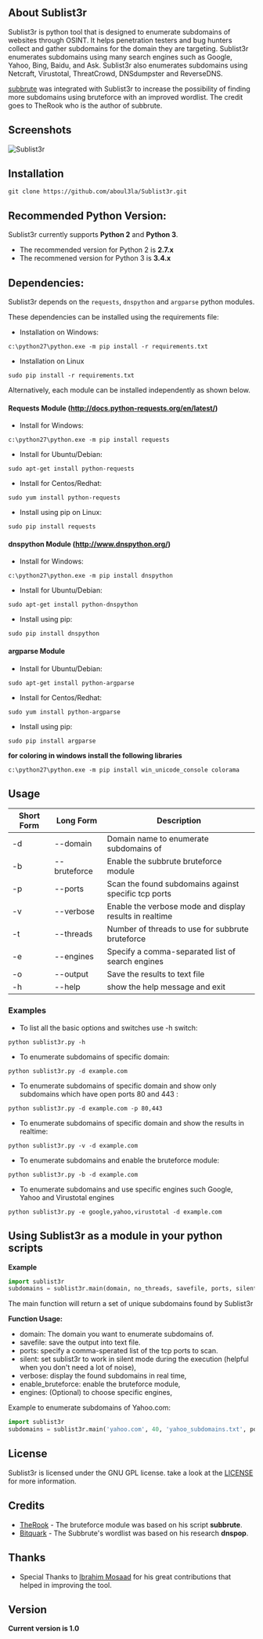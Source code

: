 ## About Sublist3r 

Sublist3r is python tool that is designed to enumerate subdomains of websites through OSINT. It helps penetration testers and bug hunters collect and gather subdomains for the domain they are targeting. Sublist3r enumerates subdomains using many search engines such as Google, Yahoo, Bing, Baidu, and Ask. Sublist3r also enumerates subdomains using Netcraft, Virustotal, ThreatCrowd, DNSdumpster and ReverseDNS.

[subbrute](https://github.com/TheRook/subbrute) was integrated with Sublist3r to increase the possibility of finding more subdomains using bruteforce with an improved wordlist. The credit goes to TheRook who is the author of subbrute.

## Screenshots

![Sublist3r](http://www.secgeek.net/images/Sublist3r.png "Sublist3r in action")


## Installation

```
git clone https://github.com/aboul3la/Sublist3r.git
```

## Recommended Python Version:

Sublist3r currently supports **Python 2** and **Python 3**.

* The recommended version for Python 2 is **2.7.x**
* The recommened version for Python 3 is **3.4.x**

## Dependencies:

Sublist3r depends on the `requests`, `dnspython` and `argparse` python modules.

These dependencies can be installed using the requirements file:

- Installation on Windows:
```
c:\python27\python.exe -m pip install -r requirements.txt
```
- Installation on Linux
```
sudo pip install -r requirements.txt
```

Alternatively, each module can be installed independently as shown below.

#### Requests Module (http://docs.python-requests.org/en/latest/)

- Install for Windows:
```
c:\python27\python.exe -m pip install requests
```

- Install for Ubuntu/Debian:
```
sudo apt-get install python-requests
```

- Install for Centos/Redhat:
```
sudo yum install python-requests
```

- Install using pip on Linux:
```
sudo pip install requests
```

#### dnspython Module (http://www.dnspython.org/)

- Install for Windows:
```
c:\python27\python.exe -m pip install dnspython
```

- Install for Ubuntu/Debian:
```
sudo apt-get install python-dnspython
```

- Install using pip:
```
sudo pip install dnspython
```

#### argparse Module

- Install for Ubuntu/Debian:
```
sudo apt-get install python-argparse
```

- Install for Centos/Redhat:
```
sudo yum install python-argparse
``` 

- Install using pip:
```
sudo pip install argparse
```

**for coloring in windows install the following libraries**
```
c:\python27\python.exe -m pip install win_unicode_console colorama
```

## Usage

Short Form    | Long Form     | Description
------------- | ------------- |-------------
-d            | --domain      | Domain name to enumerate subdomains of
-b            | --bruteforce  | Enable the subbrute bruteforce module
-p            | --ports       | Scan the found subdomains against specific tcp ports
-v            | --verbose     | Enable the verbose mode and display results in realtime
-t            | --threads     | Number of threads to use for subbrute bruteforce
-e            | --engines     | Specify a comma-separated list of search engines
-o            | --output      | Save the results to text file
-h            | --help        | show the help message and exit

### Examples

* To list all the basic options and switches use -h switch:

```python sublist3r.py -h```

* To enumerate subdomains of specific domain:

``python sublist3r.py -d example.com``

* To enumerate subdomains of specific domain and show only subdomains which have open ports 80 and 443 :

``python sublist3r.py -d example.com -p 80,443``

* To enumerate subdomains of specific domain and show the results in realtime:

``python sublist3r.py -v -d example.com``

* To enumerate subdomains and enable the bruteforce module:

``python sublist3r.py -b -d example.com``

* To enumerate subdomains and use specific engines such Google, Yahoo and Virustotal engines

``python sublist3r.py -e google,yahoo,virustotal -d example.com``


## Using Sublist3r as a module in your python scripts

**Example**

```python
import sublist3r 
subdomains = sublist3r.main(domain, no_threads, savefile, ports, silent, verbose, enable_bruteforce, engines)
```
The main function will return a set of unique subdomains found by Sublist3r

**Function Usage:**
* domain: The domain you want to enumerate subdomains of.
* savefile: save the output into text file.
* ports: specify a comma-sperated list of the tcp ports to scan.
* silent: set sublist3r to work in silent mode during the execution (helpful when you don't need a lot of noise),
* verbose: display the found subdomains in real time,
* enable_bruteforce: enable the bruteforce module,
* engines: (Optional) to choose specific engines,

Example to enumerate subdomains of Yahoo.com:
```python
import sublist3r 
subdomains = sublist3r.main('yahoo.com', 40, 'yahoo_subdomains.txt', ports= None, silent=False, verbose= False, enable_bruteforce= False, engines=None)
```

## License

Sublist3r is licensed under the GNU GPL license. take a look at the [LICENSE](https://github.com/aboul3la/Sublist3r/blob/master/LICENSE) for more information.


## Credits

* [TheRook](https://github.com/TheRook) - The bruteforce module was based on his script **subbrute**. 
* [Bitquark](https://github.com/bitquark) - The Subbrute's wordlist was based on his research **dnspop**. 

## Thanks

* Special Thanks to [Ibrahim Mosaad](https://twitter.com/ibrahim_mosaad) for his great contributions that helped in improving the tool.

## Version
**Current version is 1.0**
